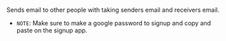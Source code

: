 Sends email to other people with taking senders email and receivers email.

- `NOTE`: Make sure to make a google password to signup and copy and paste on the signup app.